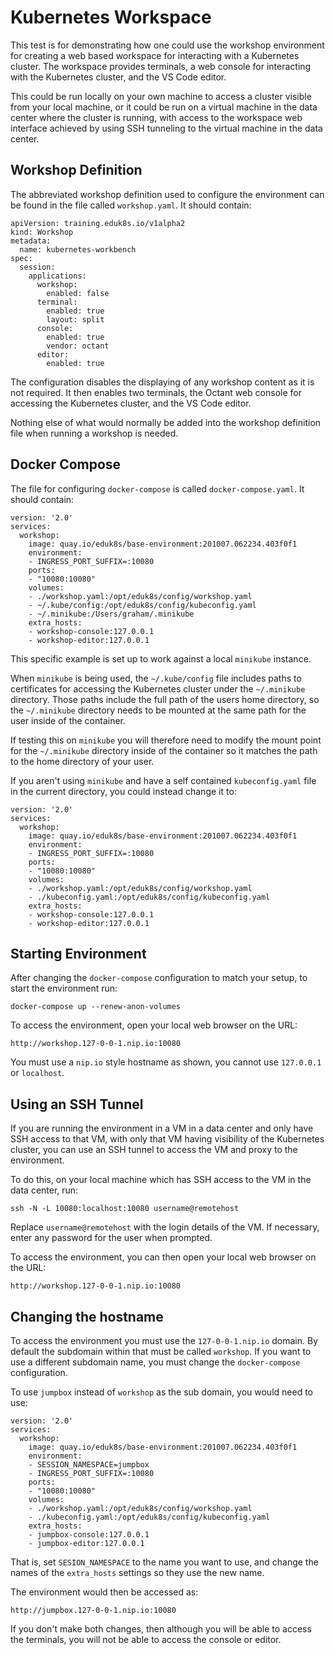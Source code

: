 Kubernetes Workspace
====================

This test is for demonstrating how one could use the workshop environment
for creating a web based workspace for interacting with a Kubernetes
cluster. The workspace provides terminals, a web console for interacting
with the Kubernetes cluster, and the VS Code editor.

This could be run locally on your own machine to access a cluster visible
from your local machine, or it could be run on a virtual machine in the
data center where the cluster is running, with access to the workspace web
interface achieved by using SSH tunneling to the virtual machine in the
data center.

Workshop Definition
-------------------

The abbreviated workshop definition used to configure the environment can
be found in the file called `workshop.yaml`. It should contain:

```
apiVersion: training.eduk8s.io/v1alpha2
kind: Workshop
metadata:
  name: kubernetes-workbench
spec:
  session:
    applications:
      workshop:
        enabled: false
      terminal:
        enabled: true
        layout: split
      console:
        enabled: true
        vendor: octant
      editor:
        enabled: true
```

The configuration disables the displaying of any workshop content as it is
not required. It then enables two terminals, the Octant web console for
accessing the Kubernetes cluster, and the VS Code editor.

Nothing else of what would normally be added into the workshop definition
file when running a workshop is needed.

Docker Compose
--------------

The file for configuring `docker-compose` is called `docker-compose.yaml`.
It should contain:

```
version: '2.0'
services:
  workshop:
    image: quay.io/eduk8s/base-environment:201007.062234.403f0f1
    environment:
    - INGRESS_PORT_SUFFIX=:10080
    ports:
    - "10080:10080"
    volumes:
    - ./workshop.yaml:/opt/eduk8s/config/workshop.yaml
    - ~/.kube/config:/opt/eduk8s/config/kubeconfig.yaml
    - ~/.minikube:/Users/graham/.minikube
    extra_hosts:
    - workshop-console:127.0.0.1
    - workshop-editor:127.0.0.1
```

This specific example is set up to work against a local `minikube` instance.

When `minikube` is being used, the `~/.kube/config` file includes paths to
certificates for accessing the Kubernetes cluster under the `~/.minikube`
directory. Those paths include the full path of the users home directory,
so the `~/.minikube` directory needs to be mounted at the same path for the
user inside of the container.

If testing this on `minikube` you will therefore need to modify the mount
point for the `~/.minikube` directory inside of the container so it matches
the path to the home directory of your user.

If you aren't using `minikube` and have a self contained `kubeconfig.yaml`
file in the current directory, you could instead change it to:

```
version: '2.0'
services:
  workshop:
    image: quay.io/eduk8s/base-environment:201007.062234.403f0f1
    environment:
    - INGRESS_PORT_SUFFIX=:10080
    ports:
    - "10080:10080"
    volumes:
    - ./workshop.yaml:/opt/eduk8s/config/workshop.yaml
    - ./kubeconfig.yaml:/opt/eduk8s/config/kubeconfig.yaml
    extra_hosts:
    - workshop-console:127.0.0.1
    - workshop-editor:127.0.0.1
```

Starting Environment
--------------------

After changing the `docker-compose` configuration to match your setup, to
start the environment run:

```
docker-compose up --renew-anon-volumes
```

To access the environment, open your local web browser on the URL:

```
http://workshop.127-0-0-1.nip.io:10080
```

You must use a `nip.io` style hostname as shown, you cannot use `127.0.0.1`
or `localhost`.

Using an SSH Tunnel
-------------------

If you are running the environment in a VM in a data center and only have
SSH access to that VM, with only that VM having visibility of the Kubernetes
cluster, you can use an SSH tunnel to access the VM and proxy to the
environment.

To do this, on your local machine which has SSH access to the VM in the data
center, run:

```
ssh -N -L 10080:localhost:10080 username@remotehost
```

Replace `username@remotehost` with the login details of the VM. If necessary,
enter any password for the user when prompted.

To access the environment, you can then open your local web browser on the
URL:

```
http://workshop.127-0-0-1.nip.io:10080
```

Changing the hostname
---------------------

To access the environment you must use the `127-0-0-1.nip.io` domain. By
default the subdomain within that must be called `workshop`. If you want
to use a different subdomain name, you must change the `docker-compose`
configuration.

To use `jumpbox` instead of `workshop` as the sub domain, you would need
to use:

```
version: '2.0'
services:
  workshop:
    image: quay.io/eduk8s/base-environment:201007.062234.403f0f1
    environment:
    - SESSION_NAMESPACE=jumpbox
    - INGRESS_PORT_SUFFIX=:10080
    ports:
    - "10080:10080"
    volumes:
    - ./workshop.yaml:/opt/eduk8s/config/workshop.yaml
    - ./kubeconfig.yaml:/opt/eduk8s/config/kubeconfig.yaml
    extra_hosts:
    - jumpbox-console:127.0.0.1
    - jumpbox-editor:127.0.0.1
```

That is, set `SESION_NAMESPACE` to the name you want to use, and change
the names of the `extra_hosts` settings so they use the new name.

The environment would then be accessed as:

```
http://jumpbox.127-0-0-1.nip.io:10080
```

If you don't make both changes, then although you will be able to access
the terminals, you will not be able to access the console or editor.

